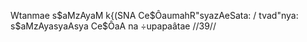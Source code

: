Wtanmae s$aMzAyaM k{(SNA Ce$ÔaumahR"syazAeSata: /
tvad"nya: s$aMzAyasyaAsya Ce$ÔaA na ÷upapaâtae //39//